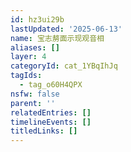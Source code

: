 ```yaml
---
id: hz3ui29b
lastUpdated: '2025-06-13'
name: 宝志剺面示现观音相
aliases: []
layer: 4
categoryId: cat_1YBqIhJq
tagIds:
  - tag_o60H4QPX
nsfw: false
parent: ''
relatedEntries: []
timelineEvents: []
titledLinks: []
---
```


